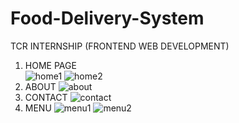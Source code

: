 # Food-Delivery-System
TCR INTERNSHIP (FRONTEND WEB DEVELOPMENT) 
1. HOME PAGE  
![home1](https://user-images.githubusercontent.com/98818199/158397829-759329b3-d524-4ee5-aa85-45e29eb88233.png)
![home2](https://user-images.githubusercontent.com/98818199/158397699-c4fc6e20-514d-4bbd-9489-6a48ffa773b9.png)
2. ABOUT 
![about](https://user-images.githubusercontent.com/98818199/158398442-334c9c86-9a43-4cbb-8554-a7097a592db4.png)
3. CONTACT 
 ![contact](https://user-images.githubusercontent.com/98818199/158398487-068ded8a-5d58-4ef2-8b3a-813726ffffe6.png)
4. MENU 
![menu1](https://user-images.githubusercontent.com/98818199/158398547-85e22c69-42cb-448f-b021-d63d0a7c0f3d.png)
![menu2](https://user-images.githubusercontent.com/98818199/158398583-34a4c6b8-2ee4-4fd6-a96a-406229e869ef.png)
